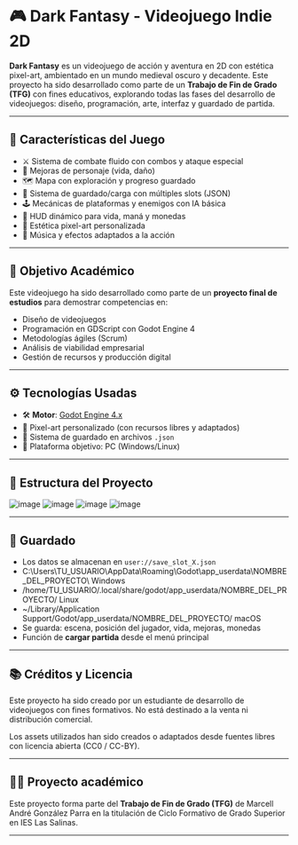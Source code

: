 # 🎮 Dark Fantasy - Videojuego Indie 2D

**Dark Fantasy** es un videojuego de acción y aventura en 2D con estética pixel-art, ambientado en un mundo medieval oscuro y decadente. Este proyecto ha sido desarrollado como parte de un **Trabajo de Fin de Grado (TFG)** con fines educativos, explorando todas las fases del desarrollo de videojuegos: diseño, programación, arte, interfaz y guardado de partida.

---

## 🧩 Características del Juego

- ⚔️ Sistema de combate fluido con combos y ataque especial
- 🧪 Mejoras de personaje (vida, daño)
- 🗺️ Mapa con exploración y progreso guardado
- 💾 Sistema de guardado/carga con múltiples slots (JSON)
- 🕹️ Mecánicas de plataformas y enemigos con IA básica
- 🧠 HUD dinámico para vida, maná y monedas
- 🎨 Estética pixel-art personalizada
- 🎼 Música y efectos adaptados a la acción

---

## 🎯 Objetivo Académico

Este videojuego ha sido desarrollado como parte de un **proyecto final de estudios** para demostrar competencias en:

- Diseño de videojuegos
- Programación en GDScript con Godot Engine 4
- Metodologías ágiles (Scrum)
- Análisis de viabilidad empresarial
- Gestión de recursos y producción digital

---

## ⚙️ Tecnologías Usadas

- 🛠️ **Motor**: [Godot Engine 4.x](https://godotengine.org/)
- 🎨 Pixel-art personalizado (con recursos libres y adaptados)
- 💾 Sistema de guardado en archivos `.json`
- 📁 Plataforma objetivo: PC (Windows/Linux)

---

## 📂 Estructura del Proyecto

![image](https://github.com/user-attachments/assets/cdcc4e04-5733-4dd6-a977-17f869639fee)
![image](https://github.com/user-attachments/assets/e6525609-8fd5-4485-8912-493e3a7342f3)
![image](https://github.com/user-attachments/assets/14ff4fce-4500-48ee-a058-53489a6cb78b)
![image](https://github.com/user-attachments/assets/7d4d9457-7cd5-464a-89c9-af5812a873cd)

---

## 💾 Guardado

- Los datos se almacenan en `user://save_slot_X.json`
- C:\Users\TU_USUARIO\AppData\Roaming\Godot\app_userdata\NOMBRE_DEL_PROYECTO\ Windows
- /home/TU_USUARIO/.local/share/godot/app_userdata/NOMBRE_DEL_PROYECTO/ Linux
- ~/Library/Application Support/Godot/app_userdata/NOMBRE_DEL_PROYECTO/ macOS
- Se guarda: escena, posición del jugador, vida, mejoras, monedas
- Función de **cargar partida** desde el menú principal

---

## 📚 Créditos y Licencia

Este proyecto ha sido creado por un estudiante de desarrollo de videojuegos con fines formativos. No está destinado a la venta ni distribución comercial.

Los assets utilizados han sido creados o adaptados desde fuentes libres con licencia abierta (CC0 / CC-BY).

---

## 👨‍🏫 Proyecto académico

Este proyecto forma parte del **Trabajo de Fin de Grado (TFG)** de Marcell André González Parra en la titulación de Ciclo Formativo de Grado Superior en IES Las Salinas.

---
